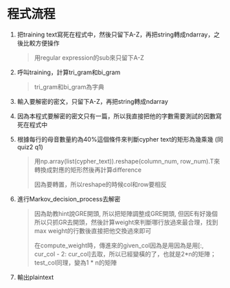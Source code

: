 # 程式流程

1. 把training text寫死在程式中，然後只留下A-Z，再把string轉成ndarray，之後比較方便操作

   > 用regular expression的sub來只留下A-Z

2. 呼叫training，計算tri_gram和bi_gram

   > tri_gram和bi_gram為字典

3. 輸入要解密的密文，只留下A-Z，再把string轉成ndarray

4. 因為本程式要解密的密文只有一篇，所以我直接把他的字數需要測試的因數寫死在程式中

5. 根據每行的母音數量約為40%這個條件來判斷cypher text的矩形為幾乘幾 (同quiz2 q1)

   > 用np.array(list(cypher_text)).reshape(column_num, row_num).T來轉換成對應的矩形然後再計算difference
   >
   > 因為要轉置，所以reshape的時候col和row要相反

6. 進行Markov_decision_process去解密

   > 因為助教hint說GRE開頭, 所以把矩陣調整成GRE開頭, 但因E有好幾個所以只抓GR去開頭，然後計算weight來判斷哪行放過來最合理，找到max weight的行數後直接把他交換過來即可
   >
   > 在compute_weight時，傳進來的given_col因為是用因為是用[:, cur_col - 2: cur_col]去取，所以已經變橫的了，也就是2*n的矩陣；test_col同理，變為1 * n的矩陣

7. 輸出plaintext